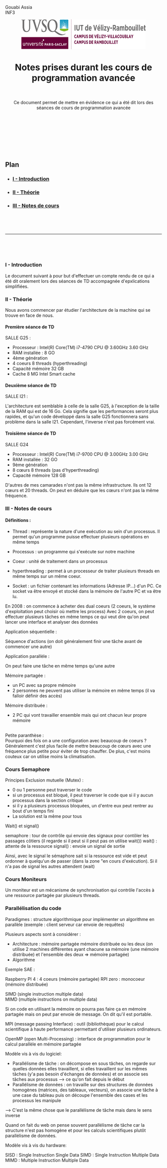 Gouabi Assia <br>
INF3

<div align="center">
<img height="95" width="400" src="../img/iut_velizy.png" title="logo vélizy"/>

# Notes prises durant les cours de programmation avancée

<br><br>
Ce document permet de mettre en évidence ce qui a été dit lors des séances de cours de programmation avancée

</div>

<br><br><br><br><br><br><br>

## Plan
- ### [I - Introduction](#p1)
- ### [II - Théorie](#p2)
- ### [III - Notes de cours](#p3)

<br><br><br>

----------

<br><br><br>

### <a name="p1"></a> I - Introduction

Le document suivant à pour but d'effectuer un compte rendu de ce qui a été dit oralement lors des séances de TD accompagnée d'epxlications simplifiées. 

### <a name="p2"></a> II - Théorie

Nous avons commencer par étudier l'architecture de la machine qui se trouve en face de nous.

#### Première séance de TD

SALLE G25 :

- Processeur : Intel(R) Core(TM) i7-4790 CPU @ 3.60GHz   3.60 GHz
- RAM installée : 8 GO
- 4ème génération
- 4 coeurs 8 threads (hyperthreading)
- Capacité mémoire 32 GB
- Cache 8 MG Intel Smart cache

#### Deuxième séance de TD

SALLE I21 :

L'architecture est semblable à celle de la salle G25, à l'exception de la taille de la RAM qui est de 16 Go. Cela signifie que les performances seront plus rapides, et qu'un code développé dans la salle G25 fonctionnera sans problème dans la salle I21. Cependant, l'inverse n'est pas forcément vrai.

#### Troisième séance de TD

SALLE G24

- Processeur : Intel(R) Core(TM) i7-9700 CPU @ 3.00GHz   3.00 GHz
- RAM installée : 32 GO
- 9ème génération
- 8 cœurs 8 threads (pas d'hyperthreading)
- Capacité mémoire 128 GB

D'autres de mes camarades n'ont pas la même infrastructure. Ils ont 12 cœurs et 20 threads. On peut en déduire que les cœurs n'ont pas la même fréquence.

### <a name="p3"></a> III - Notes de cours 

#### Définitions : 

- Thread : représente la nature d'une exécution au sein d'un processus. Il permet qu'un programme puisse effectuer plusieurs opérations en même temps

- Processus : un programme qui s'exécute sur notre machine 

- Coeur : unité de traitement dans un processus 

- hyperthreading : permet à un processeur de traiter plusieurs threads en même temps sur un même coeur. 

- Socket : un fichier contenant les informations (Adresse IP...) d'un PC. Ce socket va être envoyé et stocké dans la mémoire de l'autre PC et va être lu. 


En 2008 : on commence à acheter des dual coeurs (2 coeurs, le système d'exploitation peut choisir où mettre les process)
Avec 2 coeurs, on peut effectuer plusieurs tâches en même temps ce qui veut dire qu'on peut lancer une interface et analyser des données

Application séquentielle : 

Séquence d'actions (on doit généralement finir une tâche avant de commencer une autre)

Application parallèle : 

On peut faire une tâche en même temps qu'une autre

Mémoire partagée : 
- un PC avec sa propre mémoire 
- 2 personnes ne peuvent pas utiliser la mémoire en même temps (il va falloir définir des accès)

Mémoire distribuée : 
- 2 PC qui vont travailler ensemble mais qui ont chacun leur propre mémoire

<br>Petite paranthèse : 
<br>Pourquoi des fois on a une configuration avec beaucoup de coeurs ? <br>
Généralement c'est plus facile de mettre beaucoup de cœurs avec une fréquence plus petite pour éviter de trop chauffer. De plus, c'est moins couteux car on utilise moins la climatisation.

### Cours Semaphore 

Principes Exclusion mutuelle (Mutex) :
* 0 ou 1 personne peut traverser le code
* si un processus est bloqué, il peut traverser le code que si il y aucun processus dans la section critique
* si il y a plusieurs processus bloquées, un d'entre eux peut rentrer au bout d'un temps fini
* La solution est la même pour tous

Wait() et signal()

semaphore : tour de contrôle qui envoie des signaux pour contôler les passages côtiers (il regarde si il peut si il peut pas on utilise wait())
wait() : attente de la ressource
signal() : envoie un signal de sortie 

Ainsi, avec le signal le sémaphore sait si la ressource est vide et peut ordonner à quelqu'un de passer (dans la zone "en cours d'exécution). Si il n'a pas de signal les autres attendent (wait)

### Cours Moniteurs 

Un moniteur est un mécanisme de synchronisation qui contrôle l'accès à une ressource partagée par plusieurs threads. 

### Parallélisation du code

Paradigmes : structure algorithmique pour implémenter un algorithme en parallèle (exemple : client serveur car envoie de requêtes)

Plusieurs aspects sont à considérer :

- Architecture : mémoire partagée mémoire distribuée ou les deux (on utilise 2 machines différentes ayant chacune sa mémoire (une mémoire distribuée) et l'ensemble des deux => mémoire partagée)
- Algorithme


Exemple SAE : 

Raspberry PI 4 : 4 coeurs (mémoire partagée)
RPI zero : monocoeur (mémoire distribuée)

SIMD (single instruction multiple data) <br>
MIMD (multiple instructions on multiple data)

Si on code en utilisant la mémoire on pourra pas faire ça en mémoire partagée mais on peut par envoie de message. On dit qu'il est portable. 

MPI (message passing Interface) : outil (bibliothèque) pour le calcul scientifique à haute performance permettant d'utiliser plusieurs ordinateurs. 

OpenMP (open Multi-Processing) : interface de programmation pour le calcul parallèle en mémoire partagée

Modèle vis à vis du logiciel: 
- Parallélisme de tâche : on décompose en sous tâches, on regarde sur quelles données elles travaillent, si elles travaillent sur les mêmes tâches (y'a pas besoin d'échanges de données) et on associe ses tâches aux processus  --> ce qu'on fait depuis le début
- Parallélisme de données : on travaille sur des structures de données homogènes (matrices, des tableaux, vecteurs), on associe une tâche à une case du tableau puis on découpe l'ensemble des cases et les processus les manipule 

--> C'est la même chose que le parallélisme de tâche mais dans le sens inverse 

Quand on fait du web on pense souvent parallélisme de tâche car la structure n'est pas homogène et pour les calculs scientifiques plutôt parallélisme de données. 

Modèle vis à vis du hardware:

SISD : Single Instruction Single Data
SIMD : Single Instruction Multiple Data
MIMD : Multiple Instruction Multiple Data

